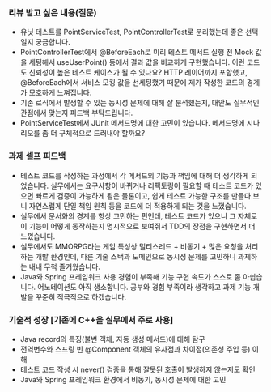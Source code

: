 ### **리뷰 받고 싶은 내용(질문)**
- 유닛 테스트를 PointServiceTest, PointControllerTest로 분리했는데 좋은 선택일지 궁금합니다.
- PointControllerTest에서 @BeforeEach로 미리 테스트 메서드 실행 전 Mock 값을 세팅해서 useUserPoint() 등에서 결과 값을 비교하게 구현했습니다. 이런 코드도 신뢰성이 높은 테스트 케이스가 될 수 있나요? HTTP 레이어까지 포함했고, @BeforeEach에서 서비스 모킹 값을 선세팅했기 때문에 제가 작성한 코드의 경계가 모호하게 느껴집니다.
- 기존 로직에서 발생할 수 있는 동시성 문제에 대해 잘 분석했는지, 대안도 실무적인 관점에서 맞는지 피드백 부탁드립니다.
- PointServiceTest에서 JUnit 메서드명에 대한 고민이 있습니다. 메서드명에 시나리오를 좀 더 구체적으로 드러내야 할까요?

### **과제 셀프 피드백**
- 테스트 코드를 작성하는 과정에서 각 메서드의 기능과 책임에 대해 더 생각하게 되었습니다. 실무에서는 요구사항이 바뀌거나 리팩토링이 필요할 때 테스트 코드가 있으면 빠르게 검증이 가능하게 됨은 물론이고, 쉽게 테스트 가능한 구조를 만들다 보니 자연스럽게 단일 책임 원칙 등을 코드에 더 적용하게 되는 것을 느꼈습니다.
- 실무에서 문서화의 경계를 항상 고민하는 편인데, 테스트 코드가 있으니 그 자체로 이 기능이 어떻게 동작하는지 명시적으로 보여줘서 TDD의 장점을 구현하면서 더 느꼈습니다.
- 실무에서도 MMORPG라는 게임 특성상 멀티스레드 + 비동기 + 많은 요청을 처리하는 개발 환경인데, 다른 기술 스택과 도메인으로 동시성 문제를 고민하니 과제하는 내내 무척 즐거웠습니다.
- Java와 Spring 프레임워크 사용 경험이 부족해 기능 구현 속도가 스스로 좀 아쉽습니다. 어노테이션도 아직 생소합니다. 공부와 경험 부족이라 생각하고 과제 기능 개발을 꾸준히 적극적으로 하겠습니다.

### 기술적 성장 [기존에 C++을 실무에서 주로 사용]
- Java record의 특징(불변 객체, 자동 생성 메서드)에 대해 탐구
- 전역변수와 스프링 빈 @Component 객체의 유사점과 차이점(의존성 주입 등) 이해
- 테스트 코드 작성 시 never() 검증을 통해 잘못된 호출이 발생하지 않는지도 확인
- Java와 Spring 프레임워크 환경에서 비동기, 동시성 문제에 대한 고민